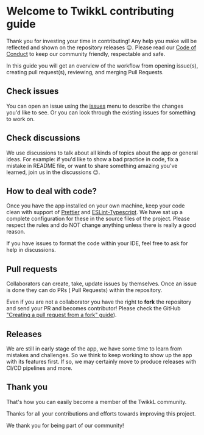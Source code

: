 # Welcome to TwikkL contributing guide

Thank you for investing your time in contributing! Any help you make will be reflected and shown on the repository releases 😉.
Please read our [Code of Conduct](/CODE_OF_CONDUCT.md) to keep our community friendly, respectable and safe.

In this guide you will get an overview of the workflow from opening issue(s), creating pull request(s), reviewing, and
merging Pull Requests.

## Check issues
You can open an issue using the [issues](https://github.com/JiggyDevs/twikkl-app/issues) menu to describe the changes you'd like to see.
Or you can look through the existing issues for something to work on.

## Check discussions
We use discussions to talk about all kinds of topics about the app or general ideas. For example: if you'd
like to show a bad practice in code, fix a mistake in README file, or want to share something amazing you've learned,
join us in the discussions 😉.

## How to deal with code?
Once you have the app installed on your own machine, keep your code clean with support of [Prettier](https://prettier.io/)
and [ESLint-Typescript](https://typescript-eslint.io/). We have sat up a complete configuration for these in the source files of the project. Please respect the rules 
and do NOT change anything unless there is really a good reason.

If you have issues to format the code within your IDE, feel free to ask for help in discussions.

## Pull requests
Collaborators can create, take, update issues by themselves. Once an issue is done they can do PRs ( Pull Requests) within the repository.

Even if you are not a collaborator you have the right to **fork** the repository and send your PR and becomes contributor!
Please check the GitHub ["Creating a pull request from a fork" guide](https://docs.github.com/en/pull-requests/collaborating-with-pull-requests/proposing-changes-to-your-work-with-pull-requests/creating-a-pull-request-from-a-fork)).

## Releases
We are still in early stage of the app, we have some time to learn from mistakes and challenges. So we think to keep working
to show up the app with its features first. If so, we may certainly move to produce releases with CI/CD pipelines and more.

## Thank you
That's how you can easily become a member of the TwikkL community.

Thanks for all your contributions and efforts towards improving this project.

We thank you for being part of our community!
